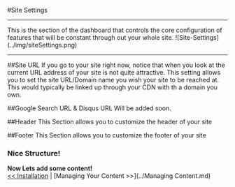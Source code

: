 #Site Settings  
<hr>
This is the section of the dashboard that controls the core configuration of 
features that will be constant through out your whole site.  
![Site-Settings](../img/siteSettings.png)
<hr>

##Site URL
If you go to your site right now, notice that when you look at the current URL address
of your site is not quite attractive. This setting allows you to set the site URL/Domain 
name you wish your site to be reached at. This would typically be linked up through your CDN
with th a domain you own.

##Google Search URL & Disqus URL
Will be added soon.

##Header
This Section allows you to customize the header of your site

##Footer
This Section allows you to customize the footer of your site

 
### Nice Structure!
**Now Lets add some content!**  
[<< Installation](installation.md) | [Managing Your Content >>](../Managing Content.md)  
 
 